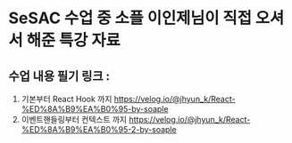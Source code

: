 # SeSAC 수업 중 소플 이인제님이 직접 오셔서 해준 특강 자료
## 수업 내용 필기 링크 :
1. 기본부터 React Hook 까지
https://velog.io/@jhyun_k/React-%ED%8A%B9%EA%B0%95-by-soaple
2. 이벤트핸들링부터 컨텍스트 까지 
https://velog.io/@jhyun_k/React-%ED%8A%B9%EA%B0%95-2-by-soaple
